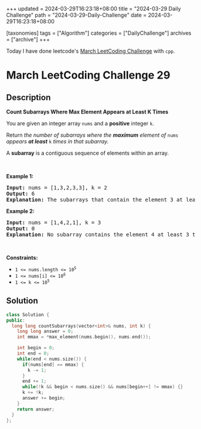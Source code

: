 +++
updated = 2024-03-29T16:23:18+08:00
title = "2024-03-29 Daily Challenge"
path = "2024-03-29-Daily-Challenge"
date = 2024-03-29T16:23:18+08:00

[taxonomies]
tags = ["Algorithm"]
categories = ["DailyChallenge"]
archives = ["archive"]
+++

Today I have done leetcode's [March LeetCoding Challenge](https://leetcode.com/problems/count-subarrays-where-max-element-appears-at-least-k-times/) with `cpp`.

<!-- more -->

# March LeetCoding Challenge 29

## Description

**Count Subarrays Where Max Element Appears at Least K Times**

<p>You are given an integer array <code>nums</code> and a <strong>positive</strong> integer <code>k</code>.</p>

<p>Return <em>the number of subarrays where the <strong>maximum</strong> element of </em><code>nums</code><em> appears <strong>at least</strong> </em><code>k</code><em> times in that subarray.</em></p>

<p>A <strong>subarray</strong> is a contiguous sequence of elements within an array.</p>

<p>&nbsp;</p>
<p><strong class="example">Example 1:</strong></p>

<pre>
<strong>Input:</strong> nums = [1,3,2,3,3], k = 2
<strong>Output:</strong> 6
<strong>Explanation:</strong> The subarrays that contain the element 3 at least 2 times are: [1,3,2,3], [1,3,2,3,3], [3,2,3], [3,2,3,3], [2,3,3] and [3,3].
</pre>

<p><strong class="example">Example 2:</strong></p>

<pre>
<strong>Input:</strong> nums = [1,4,2,1], k = 3
<strong>Output:</strong> 0
<strong>Explanation:</strong> No subarray contains the element 4 at least 3 times.
</pre>

<p>&nbsp;</p>
<p><strong>Constraints:</strong></p>

<ul>
	<li><code>1 &lt;= nums.length &lt;= 10<sup>5</sup></code></li>
	<li><code>1 &lt;= nums[i] &lt;= 10<sup>6</sup></code></li>
	<li><code>1 &lt;= k &lt;= 10<sup>5</sup></code></li>
</ul>


## Solution

``` cpp
class Solution {
public:
  long long countSubarrays(vector<int>& nums, int k) {
    long long answer = 0;
    int mmax = *max_element(nums.begin(), nums.end());

    int begin = 0;
    int end = 0;
    while(end < nums.size()) {
      if(nums[end] == mmax) {
        k -= 1;
      }
      end += 1;
      while(!k && begin < nums.size() && nums[begin++] != mmax) {}
      k += !k;
      answer += begin;
    }
    return answer;
  }
};
```
